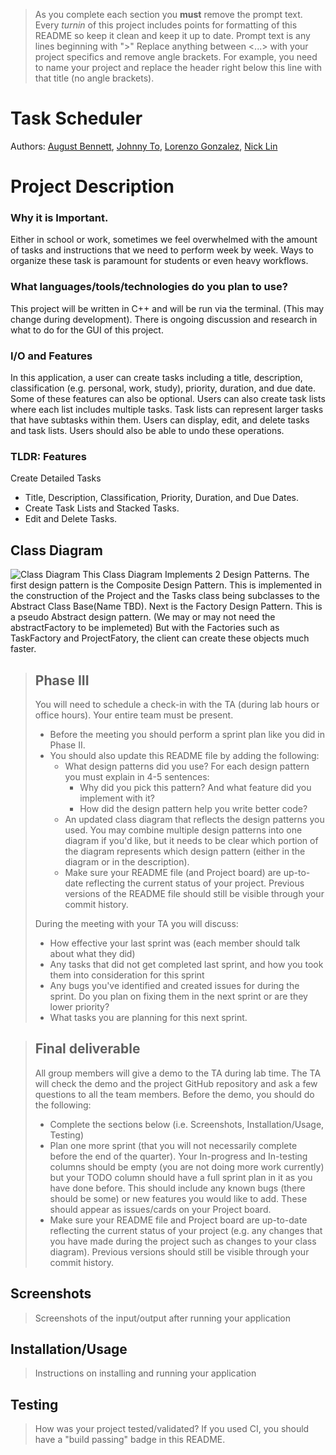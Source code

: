  > As you complete each section you **must** remove the prompt text. Every *turnin* of this project includes points for formatting of this README so keep it clean and keep it up to date. 
 > Prompt text is any lines beginning with "\>"
 > Replace anything between \<...\> with your project specifics and remove angle brackets. For example, you need to name your project and replace the header right below this line with that title (no angle brackets). 
# Task Scheduler
Authors: [August Bennett](https://github.com/augustpbennett), [Johnny To](https://github.com/Drabblesaur), [Lorenzo Gonzalez](https://github.com/lorenzog1), [Nick Lin](https://github.com/YYUWS)
 

# Project Description

### Why it is Important.

Either in school or work, sometimes we feel overwhelmed with the amount of tasks and instructions that we need to perform week by week. Ways to organize these task is paramount for students or even heavy workflows.

### What languages/tools/technologies do you plan to use?

This project will be written in C++ and will be run via the terminal. (This may change during development). There is ongoing discussion and research in what to do for the GUI of this project.

### I/O and Features

In this application, a user can create tasks including a title, description, classification (e.g. personal, work, study), priority, duration, and due date. Some of these features can also be optional. Users can also create task lists where each list includes multiple tasks. Task lists can represent larger tasks that have subtasks within them. Users can display, edit, and delete tasks and task lists. Users should also be able to undo these operations.

### TLDR: Features

Create Detailed Tasks  

- Title, Description, Classification, Priority, Duration, and Due Dates.
- Create Task Lists and Stacked Tasks.
- Edit and Delete Tasks.

## Class Diagram
![Class Diagram](https://github.com/cs100/final-project-jto015-nlin039-abenn031-lgonz173/blob/master/Images/CS100Diagram.PNG?raw=true)
This Class Diagram Implements 2 Design Patterns. The first design pattern is the Composite Design Pattern. This is implemented in the construction of the Project and the Tasks class being subclasses to the Abstract Class Base(Name TBD). Next is the Factory Design Pattern. This is a pseudo Abstract design pattern. (We may or may not need the abstractFactory to be implemeted) But with the Factories such as TaskFactory and ProjectFatory, the client can create these objects much faster.
 
 > ## Phase III
 > You will need to schedule a check-in with the TA (during lab hours or office hours). Your entire team must be present. 
 > * Before the meeting you should perform a sprint plan like you did in Phase II.
 > * You should also update this README file by adding the following:
 >   * What design patterns did you use? For each design pattern you must explain in 4-5 sentences:
 >     * Why did you pick this pattern? And what feature did you implement with it?
 >     * How did the design pattern help you write better code?
 >   * An updated class diagram that reflects the design patterns you used. You may combine multiple design patterns into one diagram if you'd like, but it needs to be clear which portion of the diagram represents which design pattern (either in the diagram or in the description).
 >   * Make sure your README file (and Project board) are up-to-date reflecting the current status of your project. Previous versions of the README file should still be visible through your commit history.
> 
> During the meeting with your TA you will discuss: 
 > * How effective your last sprint was (each member should talk about what they did)
 > * Any tasks that did not get completed last sprint, and how you took them into consideration for this sprint
 > * Any bugs you've identified and created issues for during the sprint. Do you plan on fixing them in the next sprint or are they lower priority?
 > * What tasks you are planning for this next sprint.

 
 > ## Final deliverable
 > All group members will give a demo to the TA during lab time. The TA will check the demo and the project GitHub repository and ask a few questions to all the team members. 
 > Before the demo, you should do the following:
 > * Complete the sections below (i.e. Screenshots, Installation/Usage, Testing)
 > * Plan one more sprint (that you will not necessarily complete before the end of the quarter). Your In-progress and In-testing columns should be empty (you are not doing more work currently) but your TODO column should have a full sprint plan in it as you have done before. This should include any known bugs (there should be some) or new features you would like to add. These should appear as issues/cards on your Project board.
 > * Make sure your README file and Project board are up-to-date reflecting the current status of your project (e.g. any changes that you have made during the project such as changes to your class diagram). Previous versions should still be visible through your commit history. 
 
 ## Screenshots
 > Screenshots of the input/output after running your application
 ## Installation/Usage
 > Instructions on installing and running your application
 ## Testing
 > How was your project tested/validated? If you used CI, you should have a "build passing" badge in this README.
 
